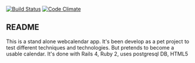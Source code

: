 [![Build Status](https://travis-ci.org/carolinagc/webcalendar.png?branch=master)](https://travis-ci.org/carolinagc/webcalendar) [![Code Climate](https://codeclimate.com/github/carolinagc/webcalendar.png)](https://codeclimate.com/github/carolinagc/webcalendar)
## README
This is a stand alone webcalendar app. It's been develop as a pet project to test different techniques and technologies.
But pretends to become a usable calendar.
It's done with Rails 4, Ruby 2, uses postgresql DB, HTML5
